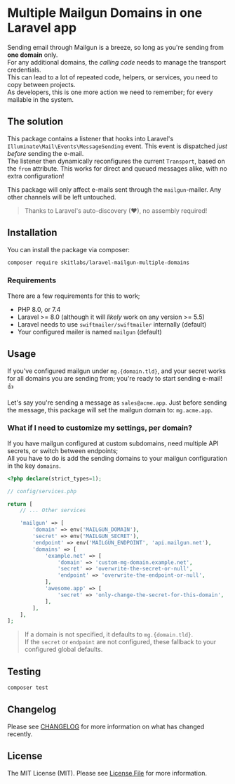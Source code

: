 # Multiple Mailgun Domains in one Laravel app

Sending email through Mailgun is a breeze, so long as you're sending from **one domain** only.   
For any additional domains, the _calling code_ needs to manage the transport credentials.   
This can lead to a lot of repeated code, helpers, or services, you need to copy between projects.   
As developers, this is one more action we need to remember; for every mailable in the system.   

## The solution

This package contains a listener that hooks into Laravel's `Illuminate\Mail\Events\MessageSending` event. This event is dispatched _just before_ sending the e-mail.   
The listener then dynamically reconfigures the current `Transport`, based on the `from` attribute. This works for direct and queued messages alike, with no extra configuration!

This package will only affect e-mails sent through the `mailgun`-mailer. Any other channels will be left untouched. 

> Thanks to Laravel's auto-discovery (❤), no assembly required!   

## Installation

You can install the package via composer:

```bash
composer require skitlabs/laravel-mailgun-multiple-domains
```

### Requirements
There are a few requirements for this to work;

* PHP 8.0, or 7.4
* Laravel >= 8.0 (although it will _likely_ work on any version >= 5.5)
* Laravel needs to use `swiftmailer/swiftmailer` internally (default)
* Your configured mailer is named `mailgun` (default)

## Usage

If you've configured mailgun under `mg.{domain.tld}`, and your secret works for all domains you are sending from; you're ready to start sending e-mail! 👍     

Let's say you're sending a message as `sales@acme.app`. Just before sending the message, this package will set the mailgun domain to: `mg.acme.app`.    

### What if I need to customize my settings, per domain?
If you have mailgun configured at custom subdomains, need multiple API secrets, or switch between endpoints;   
All you have to do is add the sending domains to your mailgun configuration in the key `domains`.       

```php
<?php declare(strict_types=1);

// config/services.php

return [
    // ... Other services

    'mailgun' => [
        'domain' => env('MAILGUN_DOMAIN'),
        'secret' => env('MAILGUN_SECRET'),
        'endpoint' => env('MAILGUN_ENDPOINT', 'api.mailgun.net'),
        'domains' => [
            'example.net' => [
                'domain' => 'custom-mg-domain.example.net',
                'secret' => 'overwrite-the-secret-or-null',
                'endpoint' => 'overwrite-the-endpoint-or-null',
            ],
            'awesome.app' => [
                'secret' => 'only-change-the-secret-for-this-domain',
            ],
        ],
    ],
];
```

> If a domain is not specified, it defaults to `mg.{domain.tld}`.    
> If the `secret` or `endpoint` are not configured, these fallback to your configured global defaults.    

## Testing

```bash
composer test
```

## Changelog

Please see [CHANGELOG](CHANGELOG.md) for more information on what has changed recently.

## License

The MIT License (MIT). Please see [License File](LICENSE.md) for more information.
